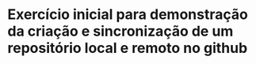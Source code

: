 # Exercício inicial para demonstração da criação e sincronização de um repositório local e remoto no github